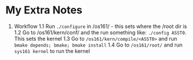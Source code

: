 # My Extra Notes

1. Workflow
  1.1 Run `./configure` in /os161/ - this sets where the /root dir is
  1.2 Go to /os161/kern/conf/ and the run something like: `./config ASST0`. This sets the kernel
  1.3 Go to `/os161/kern/compile/<ASST0>` and run `bmake depends; bmake; bmake install`
  1.4 Go to `/os161/root/` and run `sys161 kernel` to run the kernel 